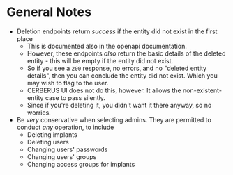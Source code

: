 # General Notes

- Deletion endpoints return *success* if the entity did not exist in the first place
  - This is documented also in the openapi documentation.
  - However, these endpoints *also* return the basic details of the deleted entity - this will be empty if the entity did not exist.
  - So if you see a `200` response, no errors, and no "deleted entity details", then you can conclude the entity did not exist. Which you may wish to flag to the user.
  - CERBERUS UI does not do this, however. It allows the non-existent-entity case to pass silently.
  - Since if you're deleting it, you didn't want it there anyway, so no worries.
- Be *very* conservative when selecting admins. They are permitted to conduct *any* operation, to include
  - Deleting implants
  - Deleting users
  - Changing users' passwords
  - Changing users' groups
  - Changing access groups for implants